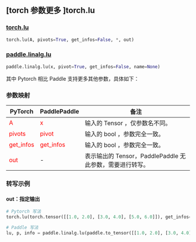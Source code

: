 ## [torch 参数更多 ]torch.lu

### [torch.lu](https://pytorch.org/docs/1.13/generated/torch.lu.html?highlight=lu#torch.lu)

```python
torch.lu(A, pivots=True, get_infos=False, *, out)
```

### [paddle.linalg.lu](https://www.paddlepaddle.org.cn/documentation/docs/zh/api/paddle/linalg/lu_cn.html)

```python
paddle.linalg.lu(x, pivot=True, get_infos=False, name=None)
```

其中 Pytorch 相比 Paddle 支持更多其他参数，具体如下：

### 参数映射
| PyTorch       | PaddlePaddle | 备注                                                   |
| ------------- | ------------ | ------------------------------------------------------ |
| <font color='red'> A </font>         | <font color='red'> x </font>            | 输入的 Tensor ，仅参数名不同。                                     |
| <font color='red'> pivots </font>    | <font color='red'> pivot </font>        | 输入的 bool ，参数完全一致。                                     |
| <font color='red'> get_infos </font> | <font color='red'> get_infos </font>    | 输入的 bool ，参数完全一致。                                     |
| <font color='red'> out </font>       | -                                       | 表示输出的 Tensor，PaddlePaddle 无此参数，需要进行转写。             |

### 转写示例

#### out：指定输出
```python
# Pytorch 写法
torch.lu(torch.tensor([[1.0, 2.0], [3.0, 4.0], [5.0, 6.0]]), get_infos=True, out=(A_LU, pivots, info))

# Paddle 写法
lu, p, info = paddle.linalg.lu(paddle.to_tensor([[1.0, 2.0], [3.0, 4.0], [5.0, 6.0]]), get_infos=True)
```
